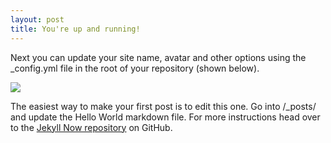 ```yaml
---
layout: post
title: You're up and running!
---
```


Next you can update your site name, avatar and other options using the _config.yml file in the root of your repository (shown below).

<img src="http://dailypicdump.com/media/20160620/legend-of-zelda-burn-everything.gif">

The easiest way to make your first post is to edit this one. Go into /_posts/ and update the Hello World markdown file. For more instructions head over to the [Jekyll Now repository](https://github.com/barryclark/jekyll-now) on GitHub.
